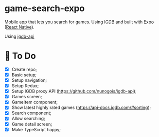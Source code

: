 # game-search-expo

Mobile app that lets you search for games.
Using [IGDB](https://www.igdb.com/) and built with [Expo](https://expo.io/) ([React Native](https://reactnative.dev/)).

Using [igdb-api](https://github.com/nunogois/igdb-api)

# 📌 To Do

- [x] Create repo;
- [x] Basic setup;
- [x] Setup navigation;
- [x] Setup Redux;
- [x] Setup IGDB proxy API (https://github.com/nunogois/igdb-api);
- [x] Games screen;
- [x] GameItem component;
- [x] Show latest highly rated games (https://api-docs.igdb.com/#sorting);
- [x] Search component;
- [x] Allow searching;
- [x] Game detail screen;
- [x] Make TypeScript happy;
